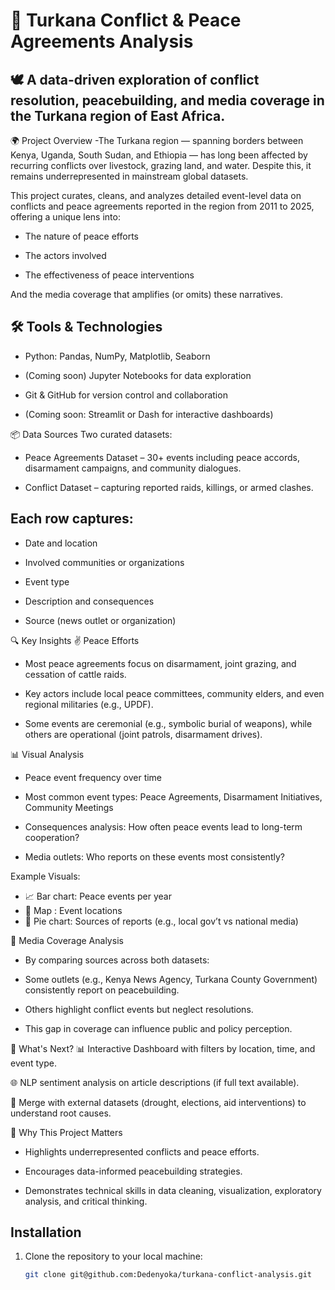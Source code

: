 # 📌 Turkana Conflict & Peace Agreements Analysis
## 🕊️ A data-driven exploration of conflict resolution, peacebuilding, and media coverage in the Turkana region of East Africa.
🌍 Project Overview
-The Turkana region — spanning borders between Kenya, Uganda, South Sudan, and Ethiopia — has long been affected by recurring conflicts over livestock, grazing land, and water. Despite this, it remains underrepresented in mainstream global datasets.

This project curates, cleans, and analyzes detailed event-level data on conflicts and peace agreements reported in the region from 2011 to 2025, offering a unique lens into:

- The nature of peace efforts

- The actors involved

- The effectiveness of peace interventions

 And the media coverage that amplifies (or omits) these narratives.

## 🛠️ Tools & Technologies
- Python: Pandas, NumPy, Matplotlib, Seaborn

- (Coming soon) Jupyter Notebooks for data exploration

- Git & GitHub for version control and collaboration

- (Coming soon: Streamlit or Dash for interactive dashboards)

📦 Data Sources
Two curated datasets:

- Peace Agreements Dataset – 30+ events including peace accords, disarmament campaigns, and community dialogues.

- Conflict Dataset – capturing reported raids, killings, or armed clashes.

## Each row captures:

- Date and location

- Involved communities or organizations

- Event type

- Description and consequences

- Source (news outlet or organization)

🔍 Key Insights
✌️ Peace Efforts
- Most peace agreements focus on disarmament, joint grazing, and cessation of cattle raids.

- Key actors include local peace committees, community elders, and even regional militaries (e.g., UPDF).

- Some events are ceremonial (e.g., symbolic burial of weapons), while others are operational (joint patrols, disarmament drives).

 📊 Visual Analysis
- Peace event frequency over time

- Most common event types: Peace Agreements, Disarmament Initiatives, Community Meetings

- Consequences analysis: How often peace events lead to long-term cooperation?

- Media outlets: Who reports on these events most consistently?

Example Visuals:
- 📈 Bar chart: Peace events per year
- 🧭 Map : Event locations
- 📡 Pie chart: Sources of reports (e.g., local gov’t vs national media)

📰 Media Coverage Analysis
- By comparing sources across both datasets:

- Some outlets (e.g., Kenya News Agency, Turkana County Government) consistently report on peacebuilding.

- Others highlight conflict events but neglect resolutions.

- This gap in coverage can influence public and policy perception.

🚀 What's Next?
📊 Interactive Dashboard with filters by location, time, and event type.

🌐 NLP sentiment analysis on article descriptions (if full text available).

🤝 Merge with external datasets (drought, elections, aid interventions) to understand root causes.

🙋 Why This Project Matters
- Highlights underrepresented conflicts and peace efforts.

- Encourages data-informed peacebuilding strategies.

- Demonstrates technical skills in data cleaning, visualization, exploratory analysis, and critical thinking.

## Installation

1. Clone the repository to your local machine:
   ```bash
   git clone git@github.com:Dedenyoka/turkana-conflict-analysis.git
